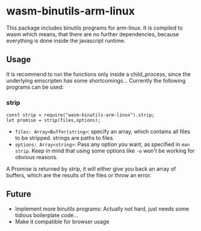 # wasm-binutils-arm-linux

This package includes binutils programs for arm-linux. It is compiled to wasm which means, that there are no further dependencies, because everything is done inside the javascript runtime.

## Usage

It is recommend to run the functions only inside a child_process, since the underlying emscripten has some shortcomings...
Currently the following programs can be used:

### strip

    const strip = require("wasm-binutils-arm-linux").strip;
    let promise = strip(files,options);

- `files: Array<Buffer|string>`: specify an array, which contains all files to be stripped. strings are paths to files.
- `options: Array<string>`: Pass any option you want, as specified in `man strip`. Keep in mind that using some options like `-o` won't be working for obvious reasons.
  
A Promise is returned by strip, it will either give you back an array of buffers, which are the results of the files or throw an error.

## Future

- Implement more binutils programs: Actually not hard, just needs some tidious boilerplate code...
- Make it compatible for browser usage